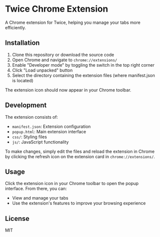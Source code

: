 # Twice Chrome Extension

A Chrome extension for Twice, helping you manage your tabs more efficiently.

## Installation

1. Clone this repository or download the source code
2. Open Chrome and navigate to `chrome://extensions/`
3. Enable "Developer mode" by toggling the switch in the top right corner
4. Click "Load unpacked" button
5. Select the directory containing the extension files (where manifest.json is located)

The extension icon should now appear in your Chrome toolbar.

## Development

The extension consists of:
- `manifest.json`: Extension configuration
- `popup.html`: Main extension interface
- `css/`: Styling files
- `js/`: JavaScript functionality

To make changes, simply edit the files and reload the extension in Chrome by clicking the refresh icon on the extension card in `chrome://extensions/`.

## Usage

Click the extension icon in your Chrome toolbar to open the popup interface. From there, you can:
- View and manage your tabs
- Use the extension's features to improve your browsing experience

## License

MIT
